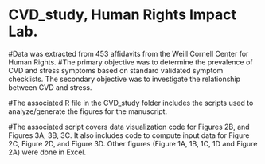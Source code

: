 # CVD_study, Human Rights Impact Lab. 








#Data was extracted from 453 affidavits from the Weill Cornell Center for Human Rights. 
#The primary objective was to determine the prevalence of CVD and stress symptoms based on standard validated symptom checklists. The secondary objective was to investigate the relationship between CVD and stress. 

#The associated R file in the CVD_study folder includes the scripts used to analyze/generate the figures for the manuscript. 

#The associated script covers data visualization code for Figures 2B, and Figures 3A, 3B, 3C. It also includes code to compute input data for Figure 2C, Figure 2D, and Figure 3D. Other figures (Figure 1A, 1B, 1C, 1D and Figure 2A) were done in Excel. 
